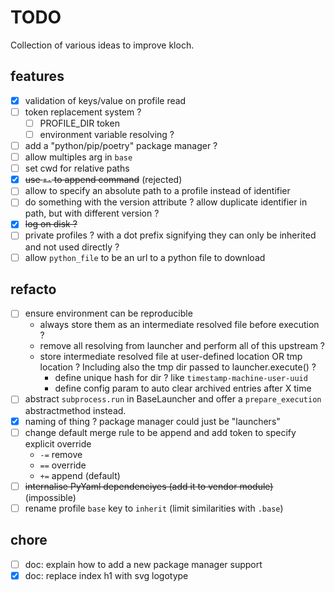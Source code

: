 # TODO

Collection of various ideas to improve kloch.

## features

- [x] validation of keys/value on profile read
- [ ] token replacement system ?
  - [ ] PROFILE_DIR token
  - [ ] environment variable resolving ?
- [ ] add a "python/pip/poetry" package manager ?
- [ ] allow multiples arg in `base`
- [ ] set cwd for relative paths
- [x] ~~use `+-` to append command~~ (rejected)
- [ ] allow to specify an absolute path to a profile instead of identifier
- [ ] do something with the version attribute ? allow duplicate identifier in path, but with different version ?
- [x] ~~log on disk ?~~
- [ ] private profiles ? with a dot prefix signifying they can only be inherited and not used directly ?
- [ ] allow `python_file` to be an url to a python file to download

## refacto

- [ ] ensure environment can be reproducible
  - always store them as an intermediate resolved file before execution ?
  - remove all resolving from launcher and perform all of this upstream ?
  - store intermediate resolved file at user-defined location OR tmp location ?
    Including also the tmp dir passed to launcher.execute() ?
    - define unique hash for dir ? like `timestamp-machine-user-uuid`
    - define config param to auto clear archived entries after X time
- [ ] abstract `subprocess.run` in BaseLauncher and offer a `prepare_execution`
  abstractmethod instead.
- [x] naming of thing ? package manager could just be "launchers"
- [ ] change default merge rule to be append and add token to specify explicit override
  - `-=` remove
  - `==` override
  - `+=` append (default)
- [ ] ~~internalise PyYaml dependenciyes (add it to vendor module)~~ (impossible) 
- [ ] rename profile `base` key to `inherit` (limit similarities with `.base`)

## chore

- [ ] doc: explain how to add a new package manager support
- [x] doc: replace index h1 with svg logotype